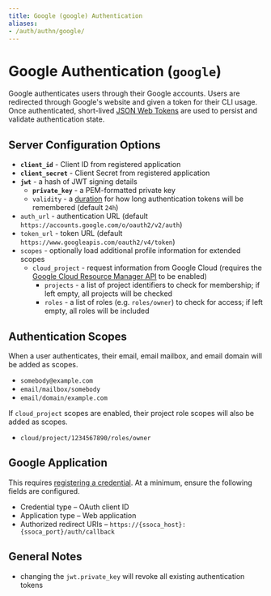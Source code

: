 ```yaml
---
title: Google (google) Authentication
aliases:
- /auth/authn/google/
---
```


# Google Authentication (`google`)

Google authenticates users through their Google accounts. Users are redirected through Google's website and given a token for their CLI usage. Once authenticated, short-lived [JSON Web Tokens](../jwt) are used to persist and validate authentication state.


## Server Configuration Options

 * **`client_id`** - Client ID from registered application
 * **`client_secret`** - Client Secret from registered application
 * **`jwt`** - a hash of JWT signing details
    * **`private_key`** - a PEM-formatted private key
    * `validity` - a [duration](https://golang.org/pkg/time/#ParseDuration) for how long authentication tokens will be remembered (default `24h`)
 * `auth_url` - authentication URL (default `https://accounts.google.com/o/oauth2/v2/auth`)
 * `token_url` - token URL (default `https://www.googleapis.com/oauth2/v4/token`)
 * `scopes` - optionally load additional profile information for extended scopes
    * `cloud_project` - request information from Google Cloud (requires the [Google Cloud Resource Manager API](https://console.cloud.google.com/apis/api/cloudresourcemanager.googleapis.com/overview) to be enabled)
       * `projects` - a list of project identifiers to check for membership; if left empty, all projects will be checked
       * `roles` - a list of roles (e.g. `roles/owner`) to check for access; if left empty, all roles will be included


## Authentication Scopes

When a user authenticates, their email, email mailbox, and email domain will be added as scopes.

 * `somebody@example.com`
 * `email/mailbox/somebody`
 * `email/domain/example.com`

If `cloud_project` scopes are enabled, their project role scopes will also be added as scopes.

 * `cloud/project/1234567890/roles/owner`


## Google Application

This requires [registering a credential](https://console.cloud.google.com/apis/credentials). At a minimum, ensure the following fields are configured.

 * Credential type &ndash; OAuth client ID
 * Application type &ndash; Web application
 * Authorized redirect URIs &ndash; `https://{ssoca_host}:{ssoca_port}/auth/callback`


## General Notes

 * changing the `jwt.private_key` will revoke all existing authentication tokens
